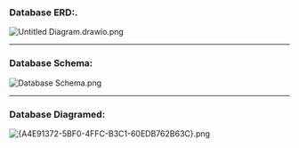 ### Database ERD:.

![Untitled Diagram.drawio.png](https://prod-files-secure.s3.us-west-2.amazonaws.com/4713c335-c72c-442e-85d9-cc39a51f0ea7/bf72f004-d4cc-459e-ab42-3ebccd452c1d/Untitled_Diagram.drawio.png)

---

### Database Schema:

![Database Schema.png](https://prod-files-secure.s3.us-west-2.amazonaws.com/4713c335-c72c-442e-85d9-cc39a51f0ea7/c9cb9e8e-9ffc-4fc1-bc1f-f93f7322d355/Database_Schema.png)

---

### Database Diagramed:

![{A4E91372-5BF0-4FFC-B3C1-60EDB762B63C}.png](https://prod-files-secure.s3.us-west-2.amazonaws.com/4713c335-c72c-442e-85d9-cc39a51f0ea7/1484f83e-779e-4b7a-83cb-c5f2bf84dc74/A4E91372-5BF0-4FFC-B3C1-60EDB762B63C.png)
